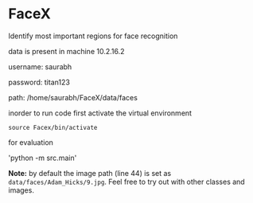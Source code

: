 # FaceX
Identify most important regions for face recognition


data is present in machine 10.2.16.2

username: saurabh

password: titan123

path: /home/saurabh/FaceX/data/faces

inorder to run code first activate the virtual environment

`source Facex/bin/activate`

for evaluation

'python -m src.main'

**Note:** by default the image path (line 44) is set as `data/faces/Adam_Hicks/9.jpg`.
Feel free to try out with other classes and images. 
